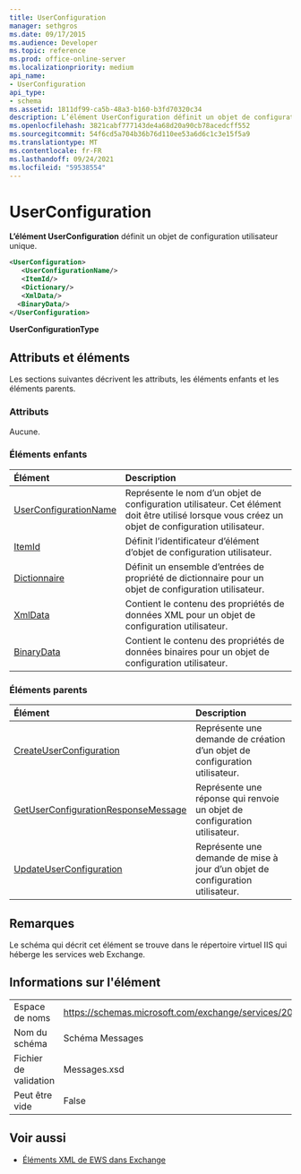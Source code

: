 ```yaml
---
title: UserConfiguration
manager: sethgros
ms.date: 09/17/2015
ms.audience: Developer
ms.topic: reference
ms.prod: office-online-server
ms.localizationpriority: medium
api_name:
- UserConfiguration
api_type:
- schema
ms.assetid: 1811df99-ca5b-48a3-b160-b3fd70320c34
description: L’élément UserConfiguration définit un objet de configuration utilisateur unique.
ms.openlocfilehash: 3821cabf777143de4a68d20a90cb78acedcff552
ms.sourcegitcommit: 54f6cd5a704b36b76d110ee53a6d6c1c3e15f5a9
ms.translationtype: MT
ms.contentlocale: fr-FR
ms.lasthandoff: 09/24/2021
ms.locfileid: "59538554"
---
```

# <a name="userconfiguration"></a>UserConfiguration

**L’élément UserConfiguration** définit un objet de configuration utilisateur unique. 
  
```XML
<UserConfiguration>
   <UserConfigurationName/>
   <ItemId/>
   <Dictionary/>
   <XmlData/>
  <BinaryData/>
</UserConfiguration>
```

 **UserConfigurationType**
## <a name="attributes-and-elements"></a>Attributs et éléments

Les sections suivantes décrivent les attributs, les éléments enfants et les éléments parents.
  
### <a name="attributes"></a>Attributs

Aucune.
  
### <a name="child-elements"></a>Éléments enfants

|**Élément**|**Description**|
|:-----|:-----|
|[UserConfigurationName](userconfigurationname.md) <br/> |Représente le nom d’un objet de configuration utilisateur. Cet élément doit être utilisé lorsque vous créez un objet de configuration utilisateur.  <br/> |
|[ItemId](itemid.md) <br/> |Définit l’identificateur d’élément d’objet de configuration utilisateur.  <br/> |
|[Dictionnaire](dictionary.md) <br/> |Définit un ensemble d’entrées de propriété de dictionnaire pour un objet de configuration utilisateur.  <br/> |
|[XmlData](xmldata.md) <br/> |Contient le contenu des propriétés de données XML pour un objet de configuration utilisateur.  <br/> |
|[BinaryData](binarydata.md) <br/> |Contient le contenu des propriétés de données binaires pour un objet de configuration utilisateur.  <br/> |
   
### <a name="parent-elements"></a>Éléments parents

|**Élément**|**Description**|
|:-----|:-----|
|[CreateUserConfiguration](createuserconfiguration.md) <br/> |Représente une demande de création d’un objet de configuration utilisateur.  <br/> |
|[GetUserConfigurationResponseMessage](getuserconfigurationresponsemessage.md) <br/> |Représente une réponse qui renvoie un objet de configuration utilisateur.  <br/> |
|[UpdateUserConfiguration](updateuserconfiguration.md) <br/> |Représente une demande de mise à jour d’un objet de configuration utilisateur.  <br/> |
   
## <a name="remarks"></a>Remarques

Le schéma qui décrit cet élément se trouve dans le répertoire virtuel IIS qui héberge les services web Exchange.
  
## <a name="element-information"></a>Informations sur l'élément

|||
|:-----|:-----|
|Espace de noms  <br/> |https://schemas.microsoft.com/exchange/services/2006/messages  <br/> |
|Nom du schéma  <br/> |Schéma Messages  <br/> |
|Fichier de validation  <br/> |Messages.xsd  <br/> |
|Peut être vide  <br/> |False  <br/> |
   
## <a name="see-also"></a>Voir aussi



- [Éléments XML de EWS dans Exchange](ews-xml-elements-in-exchange.md)

